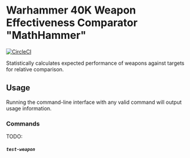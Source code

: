 # Warhammer 40K Weapon Effectiveness Comparator "MathHammer"

[![CircleCI](https://circleci.com/gh/HSAR/MathHammer.svg?style=shield)](https://circleci.com/gh/HSAR/MathHammer)


Statistically calculates expected performance of weapons against targets for relative comparison.

## Usage

Running the command-line interface with any valid command will output usage information.

### Commands

TODO:

##### `test-weapon`